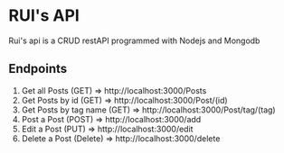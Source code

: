 # RUI's API
Rui's api is a CRUD restAPI programmed with Nodejs and Mongodb

## Endpoints 
1. Get all Posts (GET) => http://localhost:3000/Posts
2. Get Posts by id (GET) => http://localhost:3000/Post/(id)
3. Get Posts by tag name (GET) => http://localhost:3000/Post/tag/(tag)
4. Post a Post (POST) => http://localhost:3000/add
5. Edit a Post (PUT) => http://localhost:3000/edit
6. Delete a Post (Delete) => http://localhost:3000/delete
